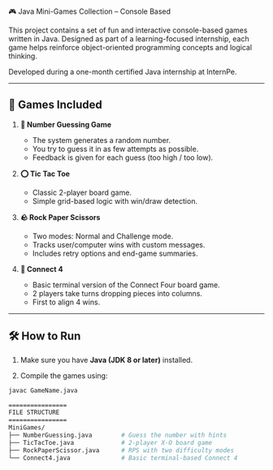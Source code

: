 🎮 Java Mini-Games Collection – Console Based

This project contains a set of fun and interactive console-based games 
written in Java. Designed as part of a learning-focused internship, each 
game helps reinforce object-oriented programming concepts and logical thinking.

Developed during a one-month certified Java internship at InternPe.

-----------------------------------
🎯 Games Included
-----------------------------------
1. **🎲 Number Guessing Game**
   - The system generates a random number.
   - You try to guess it in as few attempts as possible.
   - Feedback is given for each guess (too high / too low).

2. **⭕ Tic Tac Toe**
   - Classic 2-player board game.
   - Simple grid-based logic with win/draw detection.

3. **🪨 Rock Paper Scissors**
   - Two modes: Normal and Challenge mode.
   - Tracks user/computer wins with custom messages.
   - Includes retry options and end-game summaries.

4. **🧱 Connect 4**
   - Basic terminal version of the Connect Four board game.
   - 2 players take turns dropping pieces into columns.
   - First to align 4 wins.

-----------------------------------
🛠️ How to Run
-----------------------------------
1. Make sure you have **Java (JDK 8 or later)** installed.

2. Compile the games using:
```bash
javac GameName.java

================
FILE STRUCTURE
================
MiniGames/
├── NumberGuessing.java        # Guess the number with hints
├── TicTacToe.java             # 2-player X-O board game
├── RockPaperScissor.java      # RPS with two difficulty modes
└── Connect4.java              # Basic terminal-based Connect 4
